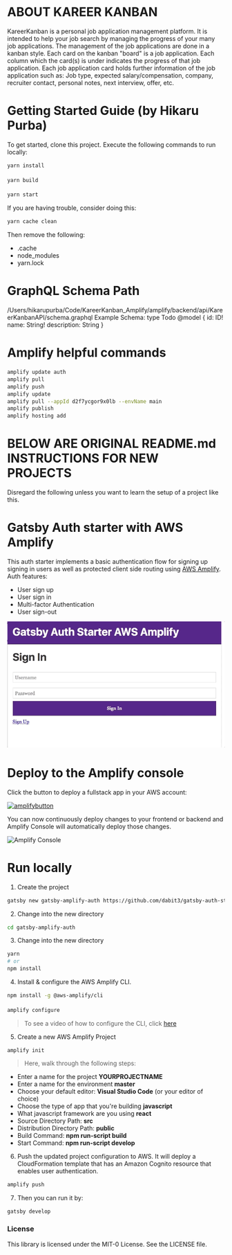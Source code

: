 # ABOUT KAREER KANBAN
KareerKanban is a personal job application management platform. It is intended to help your job search by managing the progress of your many job applications.
The management of the job applications are done in a kanban style. Each card on the kanban "board" is a job application. Each column which the card(s) is under indicates the progress of that job application. Each job application card holds further information of the job application such as: Job type, expected salary/compensation, company, recruiter contact, personal notes, next interview, offer, etc.

# Getting Started Guide (by Hikaru Purba)
To get started, clone this project. Execute the following commands to run locally:
```sh
yarn install

yarn build

yarn start
```

If you are having trouble, consider doing this:
```sh
yarn cache clean
```
Then remove the following:
- .cache
- node_modules
- yarn.lock


# GraphQL Schema Path
/Users/hikarupurba/Code/KareerKanban_Amplify/amplify/backend/api/KareerKanbanAPI/schema.graphql
Example Schema:
type Todo @model {
  id: ID!
  name: String!
  description: String
}


# Amplify helpful commands
```sh
amplify update auth
amplify pull
amplify push
amplify update
amplify pull --appId d2f7ycgor9x0lb --envName main
amplify publish
amplify hosting add
```




# BELOW ARE ORIGINAL README.md INSTRUCTIONS FOR NEW PROJECTS
Disregard the following unless you want to learn the setup of a project like this.

# Gatsby Auth starter with AWS Amplify

This auth starter implements a basic authentication flow for signing up signing in users as well as protected client side routing using [AWS Amplify](https://amplify.aws). Auth features:
- User sign up
- User sign in
- Multi-factor Authentication
- User sign-out

![Gatsby Amplify](src/images/gatby-auth.gif)

# Deploy to the Amplify console

Click the button to deploy a fullstack app in your AWS account:

[![amplifybutton](https://oneclick.amplifyapp.com/button.svg)](https://console.aws.amazon.com/amplify/home#/deploy?repo=https://github.com/aws-samples/aws-amplify-gatsby-auth)

You can now continuously deploy changes to your frontend or backend and Amplify Console will automatically deploy those changes.

<!-- <img src="https://github.com/swaminator/gatsby-auth-starter-aws-amplify/blob/master/src/images/amplify-console.gif" width="800"/> -->
![Amplify Console](src/images/amplify-console.gif)


# Run locally

1. Create the project

```sh
gatsby new gatsby-amplify-auth https://github.com/dabit3/gatsby-auth-starter-aws-amplify
```

2. Change into the new directory

```sh
cd gatsby-amplify-auth
```

3. Change into the new directory

```sh
yarn
# or
npm install
```

4. Install & configure the AWS Amplify CLI.

```sh
npm install -g @aws-amplify/cli

amplify configure
```

> To see a video of how to configure the CLI, click [here](https://www.youtube.com/watch?v=fWbM5DLh25U)

5. Create a new AWS Amplify Project

```
amplify init
```

> Here, walk through the following steps:

- Enter a name for the project __YOURPROJECTNAME__
- Enter a name for the environment __master__
- Choose your default editor: __Visual Studio Code__ (or your editor of choice)
- Choose the type of app that you're building __javascript__
- What javascript framework are you using __react__
- Source Directory Path: __src__
- Distribution Directory Path: __public__
- Build Command: __npm run-script build__
- Start Command: __npm run-script develop__

6. Push the updated project configuration to AWS. It will deploy a CloudFormation template that has an Amazon Cognito resource that enables user authentication.

```sh
amplify push
```

7. Then you can run it by:
```sh
gatsby develop
```

### License

This library is licensed under the MIT-0 License. See the LICENSE file.

